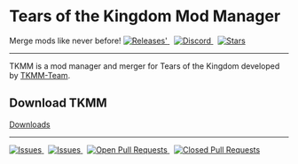 # Tears of the Kingdom Mod Manager
Merge mods like never before!
<a href="https://github.com/TKMM-Team/Tkmm/releases">
  <img src="https://img.shields.io/github/v/tag/TKMM-Team/Tkmm?style=for-the-badge&logoColor=C71B42&color=C71B42&labelColor=2A2C33&logo=git&label=Version" alt="Releases'"/>
</a> &nbsp;
<a href="https://discord.com/invite/3tNUBWQRXv">
  <img src="https://img.shields.io/discord/1179611100183011429?style=for-the-badge&logoColor=3b83c8&color=3b83c8&labelColor=2A2C33&logo=discord&label=discord" alt="Discord"/>
</a> &nbsp;
<a href="https://github.com/TKMM-Team/Tkmm">
  <img src="https://img.shields.io/github/stars/TKMM-Team/Tkmm?style=for-the-badge&logoColor=FFCB41&color=FFCB41&labelColor=2A2C33&logo=github" alt="Stars"/>
</a>

---

TKMM is a mod manager and merger for Tears of the Kingdom developed by [TKMM-Team](https://totkmods.github.io/tkmm/about#the-team).

## Download TKMM

<div id="download-btns">
  <a class="download-btn" id="download-all" href="https://totkmods.github.io/tkmm/downloads/">Downloads</a>
</div>

---

<p>
  <a href="https://github.com/TKMM-Team/Tkmm/blob/master/License.md">
    <img src="https://img.shields.io/github/license/TKMM-Team/Tkmm?logoColor=c6cdde&color=c6cdde&logo=opensourceinitiative&style=for-the-badge&labelColor=2A2C33" alt="Issues"/>
  </a> &nbsp;
  <a href="https://github.com/TKMM-Team/Tkmm/issues">
    <img src="https://img.shields.io/github/issues/TKMM-Team/Tkmm?logoColor=red&color=red&logo=github&style=for-the-badge&labelColor=2A2C33" alt="Issues"/>
  </a> &nbsp;
  <a href="https://github.com/TKMM-Team/Tkmm/pulls">
    <img src="https://img.shields.io/github/issues-pr/TKMM-Team/Tkmm?style=for-the-badge&labelColor=2A2C33&logoColor=blue&color=blue&logo=github" alt="Open Pull Requests"/>
  </a> &nbsp;
  <a href="https://github.com/TKMM-Team/Tkmm/pulls">
    <img src="https://img.shields.io/github/issues-pr-closed/TKMM-Team/Tkmm?style=for-the-badge&labelColor=2A2C33&logoColor=5751FF&color=5751FF&logo=github" alt="Closed Pull Requests"/>
  </a>
</p>

